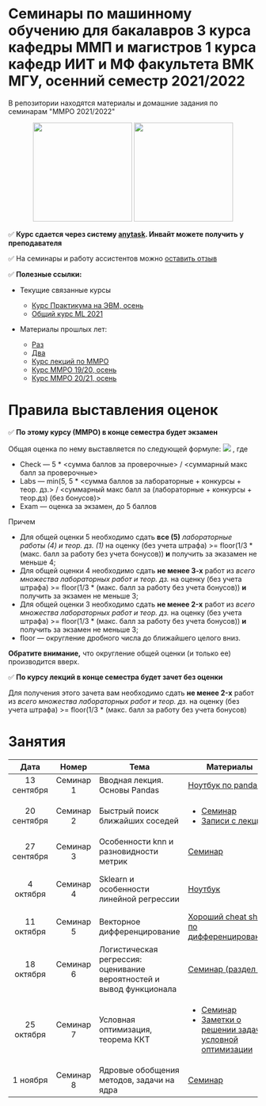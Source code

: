 # Семинары по машинному обучению для бакалавров 3 курса кафедры ММП и магистров 1 курса кафедр ИИТ и МФ факультета ВМК МГУ, осенний семестр 2021/2022
В репозитории находятся материалы и домашние задания по семинарам "ММРО 2021/2022"

<p align="center">
<img src="http://funzoo.ru/uploads/posts/2009-11/1258648863_tn.jpg" height=200pt> <img src="https://github.com/mmp-mmro-team/mmp_mmro_fall_2021/blob/main/trash/kernel_trick.jpg" height=200pt>
</p>

:white_check_mark: **Курс сдается через систему [anytask](https://anytask.org/course/846). Инвайт можете получить у преподавателя**

:white_check_mark: На семинары и работу ассистентов можно [оставить отзыв](https://docs.google.com/forms/d/e/1FAIpQLSeCww7kQZRBbPDFW_dTRpKdBl1pL0jx4nezhciAof8b22O05Q/viewform)

:white_check_mark: **Полезные ссылки:**

* Текущие связанные курсы
    * [Курс Практикума на ЭВМ, осень](https://github.com/mmp-practicum-team/mmp_practicum_fall_2021)
    * [Общий курс ML 2021](https://github.com/MSU-ML-COURSE/ML-COURSE-21-22)

* Материалы прошлых лет:
  * [Раз](https://github.com/esokolov/ml-course-msu)
  * [Два](https://github.com/esokolov/ml-course-hse)
  * [Курс лекций по ММРО](http://www.machinelearning.ru/wiki/index.php?title=%D0%9C%D0%B0%D1%82%D0%B5%D0%BC%D0%B0%D1%82%D0%B8%D1%87%D0%B5%D1%81%D0%BA%D0%B8%D0%B5_%D0%BC%D0%B5%D1%82%D0%BE%D0%B4%D1%8B_%D1%80%D0%B0%D1%81%D0%BF%D0%BE%D0%B7%D0%BD%D0%B0%D0%B2%D0%B0%D0%BD%D0%B8%D1%8F_%D0%BE%D0%B1%D1%80%D0%B0%D0%B7%D0%BE%D0%B2_%28%D0%BA%D1%83%D1%80%D1%81_%D0%BB%D0%B5%D0%BA%D1%86%D0%B8%D0%B9%2C_%D0%92.%D0%92.%D0%9A%D0%B8%D1%82%D0%BE%D0%B2%29)
  * [Курс ММРО 19/20, осень](https://github.com/mmp-mmro-team/mmp_mmro_fall_2019)
  * [Курс ММРО 20/21, осень](https://github.com/mmp-mmro-team/mmp_mmro_fall_2020)

# Правила выставления оценок

:white_check_mark: **По этому курсу (ММРО) в конце семестра будет экзамен**

Общая оценка по нему выставляется по следующей формуле:
![](https://github.com/mmp-mmro-team/mmp_mmro_fall_2021/blob/main/trash/formula.png)
, где 

* Check — 5 * <сумма баллов за проверочные> / <суммарный макс балл за проверочные>
* Labs — min(5, 5 * <сумма баллов за лабораторные + конкурсы + теор. дз.> / <суммарный макс балл за (лабораторные + конкурсы + теор.дз) (без бонусов)>
* Exam — оценка за экзамен, до 5 баллов

Причем
* Для общей оценки 5 необходимо сдать **все (5)** _лабораторные работы (4) и теор. дз. (1)_ на оценку (без учета штрафа) >= floor(1/3 * (макс. балл за работу без учета бонусов)) **и** получить за эказамен не меньше 4;
* Для общей оценки 4 необходимо сдать **не менее 3-х** работ из _всего множества лабораторных работ и теор. дз._ на оценку (без учета штрафа) >= floor(1/3 * (макс. балл за работу без учета бонусов)) **и** получить за экзамен не меньше 3;
* Для общей оценки 3 необходимо сдать **не менее 2-x** работ из _всего множества лабораторных работ и теор. дз._ на оценку (без учета штрафа) >= floor(1/3 * (макс. балл за работу без учета бонусов)) **и** получить за экзамен не меньше 3;
* floor — округление дробного числа до ближайшего целого вниз.

**Обратите внимание,** что округление общей оценки (и только ее) производится вверх.

:white_check_mark: **По курсу лекций в конце семестра будет зачет без оценки**

Для получения этого зачета вам необходимо сдать **не менее 2-x** работ из _всего множества лабораторных работ и теор. дз._ на оценку (без учета штрафа) >= floor(1/3 * (макс. балл за работу без учета бонусов)

# Занятия

| Дата | Номер | Тема | Материалы | ДЗ |
| :---: | :---: | --- | --- | --- |
| 13 сентября  | Семинар 1 | Вводная лекция. Основы Pandas | [Ноутбук по pandas](https://github.com/esokolov/ml-course-hse/blob/master/2020-fall/seminars/sem01-pandas.ipynb) | [Прак.1 Pandas, numpy, matplotlib](https://github.com/mmp-mmro-team/mmp_mmro_fall_2021/blob/main/homework-practice/numpy-pandas-matplotlib.ipynb) |
| 20 сентября  | Семинар 2 | Быстрый поиск ближайших соседей | <ul><li>[Семинар](https://github.com/esokolov/ml-course-hse/blob/master/2020-spring/lecture-notes/lecture20-knn.pdf)</li><li>[Записи с лекций](https://github.com/mmp-mmro-team/mmp_mmro_fall_2021/blob/main/seminars/sem02/knn.pdf)</li></ul>|  ¯\\\_(ツ)\_/¯ |
| 27 сентября  | Семинар 3 | Особенности knn и разновидности метрик | [Семинар](https://github.com/esokolov/ml-course-hse/blob/master/2020-spring/seminars/sem19-knn.pdf)|  ¯\\\_(ツ)\_/¯ |
| 4 октября | Семинар 4 | Sklearn и особенности линейной регрессии | [Ноутбук](https://github.com/esokolov/ml-course-hse/blob/master/2020-fall/seminars/sem02-sklearn-linregr.ipynb) | [Прак.2 Линейная регрессия, исследовательский анализ данных](https://github.com/mmp-mmro-team/mmp_mmro_fall_2021/blob/main/homework-practice/homework-practice-02-linregr.ipynb) |
| 11 октября | Семинар 5 | Векторное дифференцирование | [Хороший cheat sheet по дифференцированию](https://github.com/mmp-mmro-team/mmp_mmro_fall_2020/blob/master/seminars/sem05_vect_matrix_diff.pdf) | ¯\\\_(ツ)\_/¯ |
| 18 октября | Семинар 6 | Логистическая регрессия: оценивание вероятностей и вывод функционала | [Семинар (раздел 1)](https://github.com/esokolov/ml-course-hse/blob/master/2020-fall/lecture-notes/lecture05-linclass.pdf) | [Теор.1 Матричное дифференцирование](https://github.com/mmp-mmro-team/mmp_mmro_fall_2021/blob/main/homework-theory/matr_diff.pdf) |
| 25 октября | Семинар 7 | Условная оптимизация, теорема ККТ | <ul><li>[Семинар](https://github.com/esokolov/ml-course-hse/blob/master/2020-spring/seminars/sem13-kkt.pdf)</li><li>[Заметки о решении задачи условной оптимизации](https://raw.githubusercontent.com/mmp-mmro-team/mmp_mmro_fall_2019/master/lecture-notes/Sem11_conditional_optimization.pdf)</li><ul> | ¯\\\_(ツ)\_/¯  |
| 1 ноября | Семинар 8 | Ядровые обобщения методов, задачи на ядра | [Семинар](https://github.com/esokolov/ml-course-hse/blob/master/2020-spring/seminars/sem14-kernels.pdf) | [Прак.3 SVM и логистическая регрессия](https://github.com/mmp-mmro-team/mmp_mmro_fall_2021/blob/main/homework-practice/hw-practice-03-svm-linclass.ipynb)  | 

   

